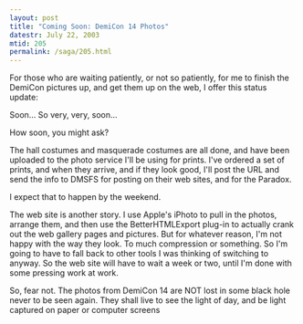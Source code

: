 ```yaml
---
layout: post
title: "Coming Soon: DemiCon 14 Photos"
datestr: July 22, 2003
mtid: 205
permalink: /saga/205.html
---
```


For those who are waiting patiently, or not so patiently, for me to finish the DemiCon pictures up, and get them up on the web, I offer this status update:

Soon...  So very, very, soon...

How soon, you might ask?

The hall costumes and masquerade costumes are all done, and have been uploaded to the photo service I'll be using for prints.  I've ordered a set of prints, and when they arrive, and if they look good, I'll post the URL and send the info to DMSFS for posting on their web sites, and for the Paradox.

I expect that to happen by the weekend.

The web site is another story.  I use Apple's iPhoto to pull in the photos, arrange them, and then use the BetterHTMLExport plug-in to actually crank out the web gallery pages and pictures.  But for whatever reason, I'm not happy with the way they look.  To much compression or something.  So I'm going to have to fall back to other tools I was thinking of switching to anyway.  So the web site will have to wait a week or two, until I'm done with some pressing work at work.

So, fear not.  The photos from DemiCon 14 are NOT lost in some black hole never to be seen again.  They shall live to see the light of day, and be light captured on paper or computer screens

